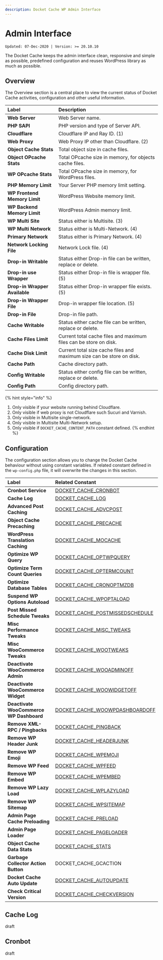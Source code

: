 ```yaml
---
description: Docket Cache WP Admin Interface
---
```


# Admin Interface

`Updated: 07-Dec-2020 | Version: >= 20.10.10`

The Docket Cache keeps the admin interface clean, responsive and simple as possible, predefined configuration and reuses WordPress library as much as possible.

## Overview

The Overview section is a central place to view the current status of Docket Cache activities, configuration and other useful information.

| Label | Description |
| :--- | :--- |
| **Web Server** | Web Server name. |
| **PHP SAPI** | PHP version and type of Server API. |
| **Cloudflare** | Cloudflare IP and Ray ID. \(1\) |
| **Web Proxy** | Web Proxy IP other than Cloudflare. \(2\) |
| **Object Cache Stats** | Total object size in cache files. |
| **Object OPcache Stats** | Total OPcache size in memory, for objects cache files. |
| **WP OPcache Stats** | Total OPcache size in memory, for WordPress files. |
| **PHP Memory Limit** | Your Server PHP memory limit setting. |
| **WP Frontend Memory Limit** | WordPress Website memory limit. |
| **WP Backend Memory Limit** | WordPress Admin memory limit. |
| **WP Multi Site** | Status either is Multisite. \(3\) |
| **WP Multi Network** | Status either is Multi-Network. \(4\) |
| **Primary Network** | Status either is Primary Network. \(4\) |
| **Network Locking File** | Network Lock file. \(4\) |
| **Drop-in Writable** | Status either Drop-in file can be written, replace or delete. |
| **Drop-in use Wrapper** | Status either Drop-in file is wrapper file. \(5\) |
| **Drop-in Wrapper Available** | Status either Drop-in wrapper file exists. \(5\) |
| **Drop-in Wrapper File** | Drop-in wrapper file location. \(5\) |
| **Drop-in File** | Drop-in file path. |
| **Cache Writable** | Status either cache file can be written, replace or delete. |
| **Cache Files Limit** | Current total cache files and maximum files can be store on disk. |
| **Cache Disk Limit** | Current total size cache files and maximum size can be store on disk. |
| **Cache Path** | Cache directory path. |
| **Config Writable** | Status either config file can be written, replace or delete. |
| **Config Path** | Config directory path. |

{% hint style="info" %}
1. Only visible if your website running behind Cloudflare.
2. Only visible if web proxy is not Cloudflare such Sucuri and Varnish.
3. Only visible in Multisite single-network.
4. Only visible in Multisite Multi-Network setup.
5. Only visible if `DOCKET_CACHE_CONTENT_PATH` constant defined.
{% endhint %}

## Configuration

The configuration section allows you to change the Docket Cache behaviour without using constant variables. If related constant defined in the `wp-config.php` file, it will overwrite the changes in this section.

| Label | Related Constant |
| :--- | :--- |
| **Cronbot Service** | [DOCKET\_CACHE\_CRONBOT](https://docs.docketcache.com/constants#docket_cache_cronbot) |
| **Cache Log** | [DOCKET\_CACHE\_LOG](https://docs.docketcache.com/constants#docket_cache_log) |
| **Advanced Post Caching** | [DOCKET\_CACHE\_ADVCPOST](https://docs.docketcache.com/constants#docket_cache_advcpost) |
| **Object Cache Precaching** | [DOCKET\_CACHE\_PRECACHE](https://docs.docketcache.com/constants#docket_cache_precache) |
| **WordPress Translation Caching** | [DOCKET\_CACHE\_MOCACHE](https://docs.docketcache.com/constants#docket_cache_mocache) |
| **Optimize WP Query** | [DOCKET\_CACHE\_OPTWPQUERY](https://docs.docketcache.com/constants#docket_cache_optwpquery) |
| **Optimize Term Count Queries** | [DOCKET\_CACHE\_OPTERMCOUNT](https://docs.docketcache.com/constants#docket_cache_optermcount) |
| **Optimize Database Tables** | [DOCKET\_CACHE\_CRONOPTMZDB](https://docs.docketcache.com/constants#docket_cache_cronoptmzdb) |
| **Suspend WP Options Autoload** | [DOCKET\_CACHE\_WPOPTALOAD](https://docs.docketcache.com/constants#docket_cache_wpoptaload) |
| **Post Missed Schedule Tweaks** | [DOCKET\_CACHE\_POSTMISSEDSCHEDULE](https://docs.docketcache.com/constants#docket_cache_postmissedschedule) |
| **Misc Performance Tweaks** | [DOCKET\_CACHE\_MISC\_TWEAKS](https://docs.docketcache.com/constants#docket_cache_misc_tweaks) |
| **Misc WooCommerce Tweaks** | [DOCKET\_CACHE\_WOOTWEAKS](https://docs.docketcache.com/constants#docket_cache_wootweaks) |
| **Deactivate WooCommerce Admin** | [DOCKET\_CACHE\_WOOADMINOFF](https://docs.docketcache.com/constants#docket_cache_wooadminoff) |
| **Deactivate WooCommerce Widget** | [DOCKET\_CACHE\_WOOWIDGETOFF](https://docs.docketcache.com/constants#docket_cache_woowidgetoff) |
| **Deactivate WooCommerce WP Dashboard** | [DOCKET\_CACHE\_WOOWPDASHBOARDOFF](https://docs.docketcache.com/constants#docket_cache_woowpdashboardoff) |
| **Remove XML-RPC / Pingbacks** | [DOCKET\_CACHE\_PINGBACK](https://docs.docketcache.com/constants#docket_cache_pingback) |
| **Remove WP Header Junk** | [DOCKET\_CACHE\_HEADERJUNK](https://docs.docketcache.com/constants#docket_cache_headerjunk) |
| **Remove WP Emoji** | [DOCKET\_CACHE\_WPEMOJI](https://docs.docketcache.com/constants#docket_cache_wpemoji) |
| **Remove WP Feed** | [DOCKET\_CACHE\_WPFEED](https://docs.docketcache.com/constants#docket_cache_wpfeed) |
| **Remove WP Embed** | [DOCKET\_CACHE\_WPEMBED](https://docs.docketcache.com/constants#docket_cache_wpembed) |
| **Remove WP Lazy Load** | [DOCKET\_CACHE\_WPLAZYLOAD](https://docs.docketcache.com/constants#docket_cache_wplazyload) |
| **Remove WP Sitemap** | [DOCKET\_CACHE\_WPSITEMAP](https://docs.docketcache.com/constants#docket_cache_wpsitemap) |
| **Admin Page Cache Preloading** | [DOCKET\_CACHE\_PRELOAD](https://docs.docketcache.com/constants#docket_cache_preload) |
| **Admin Page Loader** | [DOCKET\_CACHE\_PAGELOADER](https://docs.docketcache.com/constants#docket_cache_pageloader) |
| **Object Cache Data Stats** | [DOCKET\_CACHE\_STATS](https://docs.docketcache.com/constants#docket_cache_stats) |
| **Garbage Collector Action Button** | DOCKET\_CACHE\_GCACTION |
| **Docket Cache Auto Update** | [DOCKET\_CACHE\_AUTOUPDATE](https://docs.docketcache.com/constants#docket_cache_autoupdate) |
| **Check Critical Version** | [DOCKET\_CACHE\_CHECKVERSION](https://docs.docketcache.com/constants#docket_cache_checkversion) |

## Cache Log

draft

## Cronbot

draft



